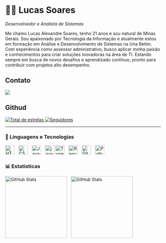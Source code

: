 # 👨‍💻 Lucas Soares

*Desenvolvedor e Analista de Sistemas*

Me chamo Lucas Alexandre Soares, tenho 21 anos e sou natural de Minas Gerais. Sou apaixonado por Tecnologia da Informação e atualmente estou em formação em Análise e Desenvolvimento de Sistemas na Una Betim. Com experiência como assessor administrativo, busco aplicar minha paixão e conhecimentos para criar soluções inovadoras na área de TI. Estando sempre em busca de novos desafios e aprendizado contínuo, pronto para contribuir com projetos alto desempenho. 

## Contato

<a href = "mailto:lucasalexandresoaress@gmail.com"><img src="https://img.shields.io/badge/-Gmail-%23333?style=for-the-badge&logo=gmail&logoColor=white" target="_blank"></a>

## Githud
  
  <p align="left">
    </a> 
    <a href="https://github.com/LucasSoares7?tab=repositories&sort=stargazers">
        <img 
            alt="Total de estrelas" 
            title="Total de estrelas GitHub" 
            src="https://custom-icon-badges.demolab.com/github/stars/LucasSoares7?color=55960c&style=for-the-badge&labelColor=488207&logo=star&label=estrelas"
        />
    </a>
    <a href="https://github.com/LucasSoares7?tab=followers">
        <img 
            alt="Seguidores" 
            title="Me siga no GitHub" 
            src="https://custom-icon-badges.demolab.com/github/followers/LucasSoares7?color=236ad3&labelColor=1155ba&style=for-the-badge&logo=github&label=Seguidores&logoColor=white"
        />
    </a>
</p>

---

### 🤖 Linguagens e Tecnologias

<img 
    align="left" 
    alt="HTML"
    title="HTML" 
    width="30px" 
    style="padding-right: 10px;" 
    src="https://cdn.jsdelivr.net/gh/devicons/devicon@latest/icons/html5/html5-original.svg" 
/>
<img 
    align="left" 
    alt="CSS" 
    title="CSS"
    width="30px" 
    style="padding-right: 10px;" 
    src="https://cdn.jsdelivr.net/gh/devicons/devicon@latest/icons/css3/css3-original.svg" 
/>
<img 
    align="left" 
    alt="JavaScript" 
    title="JavaScript"
    width="30px" 
    style="padding-right: 10px;" 
    src="https://cdn.jsdelivr.net/gh/devicons/devicon@latest/icons/javascript/javascript-original.svg" 
/>
<img 
  align="left"
  alt="java"
  title="Java"
  width="30px"
  style="padding-right"
  src="https://img.shields.io/badge/Java-ED8B00?style=for-the-badge&logo=openjdk&logoColor=white"
  />

<img 
    align="left" 
    alt="TypeScript"
    title="TypeScript" 
    width="30px" 
    style="padding-right: 10px;" 
    src="https://cdn.jsdelivr.net/gh/devicons/devicon@latest/icons/typescript/typescript-original.svg" 
/>
<img 
    align="left" 
    alt="React"
    title="React" 
    width="30px" 
    style="padding-right: 10px;" 
    src="https://cdn.jsdelivr.net/gh/devicons/devicon@latest/icons/react/react-original.svg" 
/>

<img 
    align="left" 
    alt="Git" 
    title="Git"
    width="30px" 
    style="padding-right: 10px;" 
    src="https://cdn.jsdelivr.net/gh/devicons/devicon@latest/icons/git/git-original.svg" 
/>
<img 
    align="left" 
    alt="Python" 
    title="Python"
    width="30px" 
    style="padding-right: 10px;" 
    src="https://cdn.jsdelivr.net/gh/devicons/devicon@latest/icons/python/python-original.svg" 
/>

<br/>
<br/>

### 📊 Estatísticas

<p>
  <img 
    align="left" 
    alt="GitHub Stats" 
    height="200" 
    style="padding-right: 10px;" 
    src="https://github-readme-stats.vercel.app/api?username=LucasSoares7&show_icons=true&theme=tokyonight&include_all_commits=true&locale=pt-br"
    />
    
<img 
      align="left" 
      alt="GitHub Stats" 
      height="200" 
      src="https://github-readme-stats.vercel.app/api/top-langs/?username=LucasSoares7&theme=tokyonight&layout=compact&custom_title=Tecnologias&langs_count=9" 
  />

</p>
